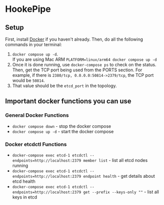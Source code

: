 # HookePipe

## Setup
First, install [Docker](https://docs.docker.com/engine/install/) if you haven't already. Then, do all the following commands in your terminal:

1. `docker compose up -d`.  
If you are using Mac ARM `PLATFORM=linux/arm64 docker compose up -d`
2. Once it is done running, use `docker-compose ps` to check on the status. Then, get the TCP port being used from the PORTS section. For example, if there is `2380/tcp, 0.0.0.0:50814->2379/tcp`, the TCP port would be `50814`.
3. That value should be the `etcd_port` in the topology.


## Important docker functions you can use

### General Docker Functions
- `docker compose down` - stop the docker compose
- `docker compose up -d` - start the docker compose

### Docker etcdctl Functions
- `docker-compose exec etcd-1 etcdctl --endpoints=http://localhost:2379 member list` - list all etcd nodes running
- `docker-compose exec etcd-1 etcdctl --endpoints=http://localhost:2379 endpoint health` - get details about etcd health
- `docker-compose exec etcd-1 etcdctl --endpoints=http://localhost:2379 get --prefix --keys-only ""` - list all keys in etcd